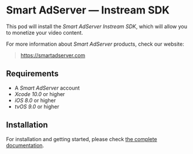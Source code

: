 # Smart AdServer — Instream SDK

This pod will install the _Smart AdServer Instream SDK_, which will allow you to monetize your video content.

For more information about _Smart AdServer_ products, check our website:

> https://smartadserver.com

## Requirements

* A _Smart AdServer_ account
* _Xcode 10.0_ or higher
* _iOS 8.0_ or higher
* _tvOS 9.0_ or higher

## Installation

For installation and getting started, please check [the complete documentation](http://documentation.smartadserver.com/instreamSDK/).
